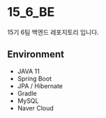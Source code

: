 # 15_6_BE
15기 6팀 백엔드 레포지토리 입니다.

## Environment
- JAVA 11
- Spring Boot
- JPA / Hibernate
- Gradle
- MySQL
- Naver Cloud
